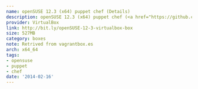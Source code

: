 ```yaml
---
name: openSUSE 12.3 (x64) puppet chef (Details)
description: openSUSE 12.3 (x64) puppet chef (<a href="https://github.com/mapleoin/openSUSE-vagrant-box">Details</a>)
provider: VirtualBox
link: http://bit.ly/openSUSE-12-3-virtualbox-box
size: 527MB
category: boxes
note: Retrived from vagrantbox.es
arch: x64_64
tags:
- opensuse
- puppet
- chef
date: '2014-02-16'
---
```

